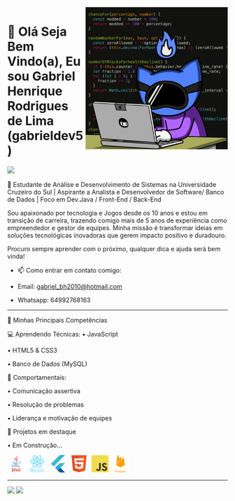 <img src = "Code Hacking GIF by Pizza Ninjas.gif" width = "325px" align = "right">


# 👋 Olá Seja Bem Vindo(a), Eu sou Gabriel Henrique Rodrigues de Lima (gabrieldev5)

 <div> 
  <a href="https://www.linkedin.com/in/gabriel-henrique-rodrigues-de-lima" target="_blank"><img src="https://img.shields.io/badge/-LinkedIn-%230077B5?style=for-the-badge&logo=linkedin&logoColor=white" target="_blank"></a> 
   



🎯 Estudante de Análise e Desenvolvimento de Sistemas na Universidade Cruzeiro do Sul | Aspirante a Analista e Desenvolvedor de Software/ Banco de Dados | Foco em Dev.Java / Front-End / Back-End

Sou apaixonado por tecnologia e Jogos desde os 10 anos e estou em transição de carreira, trazendo comigo mais de 5 anos de experiência como empreendedor e gestor de equipes. Minha missão é transformar ideias em soluções tecnológicas inovadoras que gerem impacto positivo e duradouro.

Procuro sempre aprender com o próximo, qualquer dica e ajuda será bem vinda!

- 📫 Como entrar em contato comigo:

- Email: gabriel_bh2010@hotmail.com

- Whatsapp: 64992768163

---

 🚀 Minhas Principais Competências

💻 Aprendendo Técnicas:
•	JavaScript
 
•	HTML5 & CSS3
 
•	Banco de Dados (MySQL)

🧠 Comportamentais:

•	Comunicação assertiva

•	Resolução de problemas

•	Liderança e motivação de equipes



📌 Projetos em destaque
	
   •	Em Construção...


   <div>
  <img src="https://github.com/devicons/devicon/blob/master/icons/java/java-original-wordmark.svg" title="Java" alt="Java" width="40" height="40"/>&nbsp;
  <img src="https://github.com/devicons/devicon/blob/master/icons/react/react-original-wordmark.svg" title="React" alt="React" width="40" height="40"/>&nbsp;
  <img src="https://github.com/devicons/devicon/blob/master/icons/flutter/flutter-original.svg" title="Flutter" alt="Flutter" width="40" height="40"/>&nbsp;
  <img src="https://github.com/devicons/devicon/blob/master/icons/html5/html5-original.svg" title="HTML5" alt="HTML" width="40" height="40"/>&nbsp;
  <img src="https://github.com/devicons/devicon/blob/master/icons/javascript/javascript-original.svg" title="JavaScript" alt="JavaScript" width="40" height="40"/>&nbsp;
  <img src="https://github.com/devicons/devicon/blob/master/icons/firebase/firebase-plain-wordmark.svg" title="Firebase" alt="Firebase" width="40" height="40"/>&nbsp;
</div>

---


<div align = "left">
<img height = "200em" src="https://github-readme-stats.vercel.app/api/top-langs/?username=is&show_icons=true&theme=bear&count_private=true"/>
<img height = "200em" src="https://github-readme-stats.vercel.app/api?username=gabrieldev5&show_icons=true&show_icons=true&theme=bear&count_private=true" />
</div>



       
       


       
       
       
 
    
	

